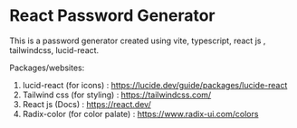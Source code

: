 # React Password Generator

This is a password generator created using vite, typescript, react js , tailwindcss, lucid-react.

Packages/websites:
1. lucid-react (for icons) : https://lucide.dev/guide/packages/lucide-react
2. Tailwind css (for styling) : https://tailwindcss.com/
3. React js (Docs) : https://react.dev/
4. Radix-color (for color palate) : https://www.radix-ui.com/colors